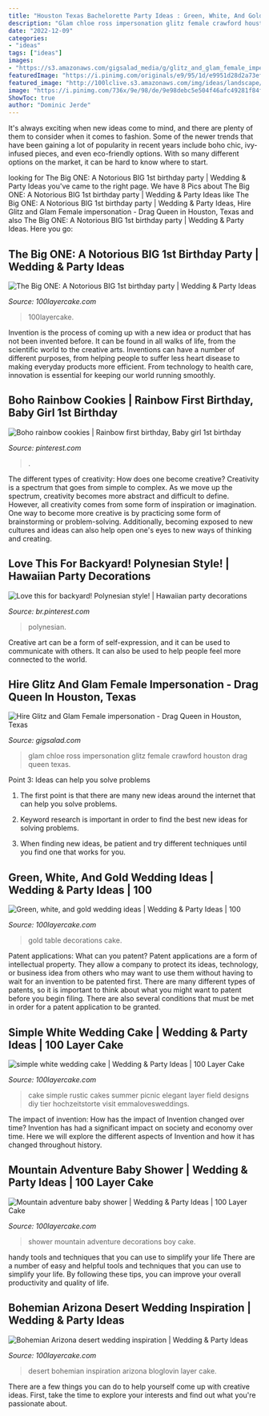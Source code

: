 ```yaml
---
title: "Houston Texas Bachelorette Party Ideas : Green, White, And Gold Wedding Ideas"
description: "Glam chloe ross impersonation glitz female crawford houston drag queen texas"
date: "2022-12-09"
categories:
- "ideas"
tags: ["ideas"]
images:
- "https://s3.amazonaws.com/gigsalad_media/g/glitz_and_glam_female_impersonation_houston/5b7dbcbd4b97b.jpeg"
featuredImage: "https://i.pinimg.com/originals/e9/95/1d/e9951d28d2a73efa6cf99af3ba461246.jpg"
featured_image: "http://100lclive.s3.amazonaws.com/img/ideas/landscape/168950.jpg"
image: "https://i.pinimg.com/736x/9e/98/de/9e98debc5e504f46afc49281f84f623c--luau-decorations-luau-party.jpg"
ShowToc: true
author: "Dominic Jerde"
---
```



It's always exciting when new ideas come to mind, and there are plenty of them to consider when it comes to fashion. Some of the newer trends that have been gaining a lot of popularity in recent years include boho chic, ivy-infused pieces, and even eco-friendly options. With so many different options on the market, it can be hard to know where to start.

	

		
looking for The Big ONE: A Notorious BIG 1st birthday party | Wedding &amp; Party Ideas you've came to the right page. We have 8 Pics about The Big ONE: A Notorious BIG 1st birthday party | Wedding &amp; Party Ideas like The Big ONE: A Notorious BIG 1st birthday party | Wedding &amp; Party Ideas, Hire Glitz and Glam Female impersonation - Drag Queen in Houston, Texas and also The Big ONE: A Notorious BIG 1st birthday party | Wedding &amp; Party Ideas. Here you go:
		
    
## The Big ONE: A Notorious BIG 1st Birthday Party | Wedding &amp; Party Ideas

<img loading=lazy src="http://100lclive.s3.amazonaws.com/img/ideas/landscape/216679.jpg" onerror="this.onerror=null;this.src='https://tse1.mm.bing.net/th?id=OIP.mWHCa5oYBW1u3B4waMO1HwHaLH&amp;pid=15.1';" alt="The Big ONE: A Notorious BIG 1st birthday party | Wedding &amp; Party Ideas">

_Source: 100layercake.com_

>100layercake. 

	

Invention is the process of coming up with a new idea or product that has not been invented before. It can be found in all walks of life, from the scientific world to the creative arts. Inventions can have a number of different purposes, from helping people to suffer less heart disease to making everyday products more efficient. From technology to health care, innovation is essential for keeping our world running smoothly.

    
## Boho Rainbow Cookies | Rainbow First Birthday, Baby Girl 1st Birthday

<img loading=lazy src="https://i.pinimg.com/originals/e9/95/1d/e9951d28d2a73efa6cf99af3ba461246.jpg" onerror="this.onerror=null;this.src='https://tse4.mm.bing.net/th?id=OIP.-ly8HmYDG9n0VjQXBz2dCwHaJ4&amp;pid=15.1';" alt="Boho rainbow cookies | Rainbow first birthday, Baby girl 1st birthday">

_Source: pinterest.com_

>. 

	

The different types of creativity: How does one become creative?
Creativity is a spectrum that goes from simple to complex. As we move up the spectrum, creativity becomes more abstract and difficult to define. However, all creativity comes from some form of inspiration or imagination. One way to become more creative is by practicing some form of brainstorming or problem-solving. Additionally, becoming exposed to new cultures and ideas can also help open one's eyes to new ways of thinking and creating.

    
## Love This For Backyard! Polynesian Style! | Hawaiian Party Decorations

<img loading=lazy src="https://i.pinimg.com/736x/9e/98/de/9e98debc5e504f46afc49281f84f623c--luau-decorations-luau-party.jpg" onerror="this.onerror=null;this.src='https://tse3.mm.bing.net/th?id=OIP.sfzMB3qPqybLBvdD6UAMkwHaHa&amp;pid=15.1';" alt="Love this for backyard! Polynesian style! | Hawaiian party decorations">

_Source: br.pinterest.com_

>polynesian. 

	

Creative art can be a form of self-expression, and it can be used to communicate with others. It can also be used to help people feel more connected to the world.

    
## Hire Glitz And Glam Female Impersonation - Drag Queen In Houston, Texas

<img loading=lazy src="https://s3.amazonaws.com/gigsalad_media/g/glitz_and_glam_female_impersonation_houston/5b7dbcbd4b97b.jpeg" onerror="this.onerror=null;this.src='https://tse4.mm.bing.net/th?id=OIP.1bTAOGCvA2ZETZHBAu3-LwHaK5&amp;pid=15.1';" alt="Hire Glitz and Glam Female impersonation - Drag Queen in Houston, Texas">

_Source: gigsalad.com_

>glam chloe ross impersonation glitz female crawford houston drag queen texas. 

	

Point 3: Ideas can help you solve problems
1. The first point is that there are many new ideas around the internet that can help you solve problems.
2. Keyword research is important in order to find the best new ideas for solving problems.

3. When finding new ideas, be patient and try different techniques until you find one that works for you.

    
## Green, White, And Gold Wedding Ideas | Wedding &amp; Party Ideas | 100

<img loading=lazy src="http://100lclive.s3.amazonaws.com/img/ideas/landscape/168950.jpg" onerror="this.onerror=null;this.src='https://tse4.mm.bing.net/th?id=OIP.wKOXh9bVxxXmK8m_l7TrkwHaLH&amp;pid=15.1';" alt="Green, white, and gold wedding ideas | Wedding &amp; Party Ideas | 100">

_Source: 100layercake.com_

>gold table decorations cake. 

	

Patent applications: What can you patent?
Patent applications are a form of intellectual property. They allow a company to protect its ideas, technology, or business idea from others who may want to use them without having to wait for an invention to be patented first. There are many different types of patents, so it is important to think about what you might want to patent before you begin filing. There are also several conditions that must be met in order for a patent application to be granted.

    
## Simple White Wedding Cake | Wedding &amp; Party Ideas | 100 Layer Cake

<img loading=lazy src="http://100lclive.s3.amazonaws.com/img/ideas/landscape/162627.jpg" onerror="this.onerror=null;this.src='https://tse3.mm.bing.net/th?id=OIP.mEHffkhgNkKN3SjzhKzEowHaLH&amp;pid=15.1';" alt="simple white wedding cake | Wedding &amp; Party Ideas | 100 Layer Cake">

_Source: 100layercake.com_

>cake simple rustic cakes summer picnic elegant layer field designs diy tier hochzeitstorte visit emmalovesweddings. 

	

The impact of invention: How has the impact of Invention changed over time?
Invention has had a significant impact on society and economy over time. Here we will explore the different aspects of Invention and how it has changed throughout history.

    
## Mountain Adventure Baby Shower | Wedding &amp; Party Ideas | 100 Layer Cake

<img loading=lazy src="http://100lclive.s3.amazonaws.com/img/ideas/landscape/165061.jpg" onerror="this.onerror=null;this.src='https://tse3.mm.bing.net/th?id=OIP.dp7TXeyMiZgoXMGnxnPBiAHaLH&amp;pid=15.1';" alt="Mountain adventure baby shower | Wedding &amp; Party Ideas | 100 Layer Cake">

_Source: 100layercake.com_

>shower mountain adventure decorations boy cake. 

	

handy tools and techniques that you can use to simplify your life
There are a number of easy and helpful tools and techniques that you can use to simplify your life. By following these tips, you can improve your overall productivity and quality of life.

    
## Bohemian Arizona Desert Wedding Inspiration | Wedding &amp; Party Ideas

<img loading=lazy src="http://100lclive.s3.amazonaws.com/img/ideas/landscape/156435.jpg" onerror="this.onerror=null;this.src='https://tse2.mm.bing.net/th?id=OIP.dgph5AQ2lk8gS0HAaP9xiwDHEs&amp;pid=15.1';" alt="Bohemian Arizona desert wedding inspiration | Wedding &amp; Party Ideas">

_Source: 100layercake.com_

>desert bohemian inspiration arizona bloglovin layer cake. 

	

There are a few things you can do to help yourself come up with creative ideas. First, take the time to explore your interests and find out what you're passionate about.

